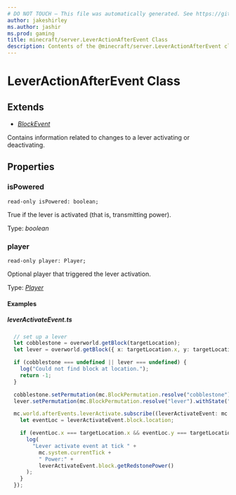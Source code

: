 ```yaml
---
# DO NOT TOUCH — This file was automatically generated. See https://github.com/mojang/minecraftapidocsgenerator to modify descriptions, examples, etc.
author: jakeshirley
ms.author: jashir
ms.prod: gaming
title: minecraft/server.LeverActionAfterEvent Class
description: Contents of the @minecraft/server.LeverActionAfterEvent class.
---
```

# LeverActionAfterEvent Class

## Extends
- [*BlockEvent*](BlockEvent.md)

Contains information related to changes to a lever activating or deactivating.

## Properties

### **isPowered**
`read-only isPowered: boolean;`

True if the lever is activated (that is, transmitting power).

Type: *boolean*

### **player**
`read-only player: Player;`

Optional player that triggered the lever activation.

Type: [*Player*](Player.md)

#### Examples
##### ***leverActivateEvent.ts***
```typescript
  // set up a lever
  let cobblestone = overworld.getBlock(targetLocation);
  let lever = overworld.getBlock({ x: targetLocation.x, y: targetLocation.y + 1, z: targetLocation.z });

  if (cobblestone === undefined || lever === undefined) {
    log("Could not find block at location.");
    return -1;
  }

  cobblestone.setPermutation(mc.BlockPermutation.resolve("cobblestone"));
  lever.setPermutation(mc.BlockPermutation.resolve("lever").withState("lever_direction", "up_north_south" /* up */));

  mc.world.afterEvents.leverActivate.subscribe((leverActivateEvent: mc.LeverActionAfterEvent) => {
    let eventLoc = leverActivateEvent.block.location;

    if (eventLoc.x === targetLocation.x && eventLoc.y === targetLocation.y + 1 && eventLoc.z === targetLocation.z) {
      log(
        "Lever activate event at tick " +
          mc.system.currentTick +
          " Power:" +
          leverActivateEvent.block.getRedstonePower()
      );
    }
  });
```

